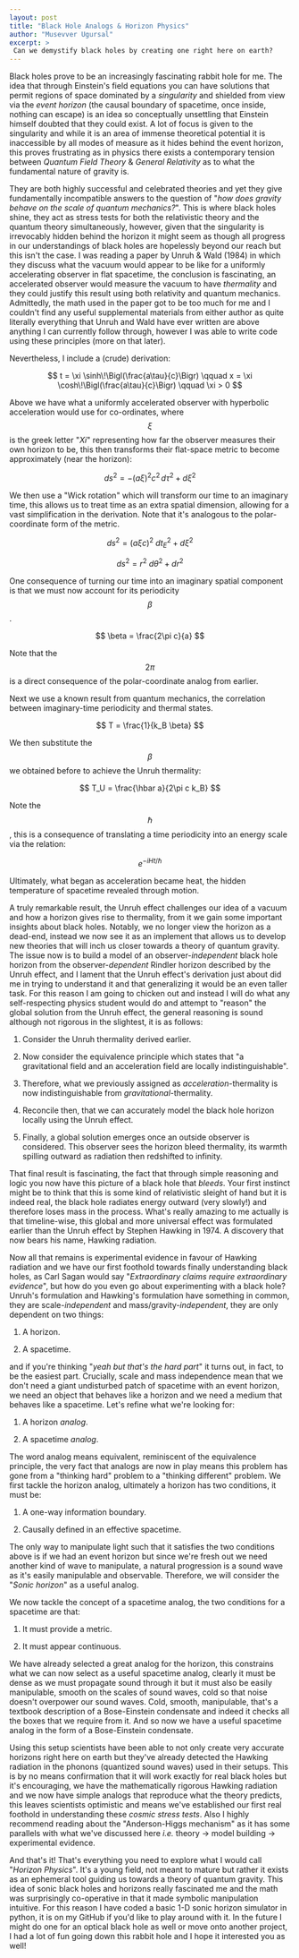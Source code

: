 ```yaml
---
layout: post
title: "Black Hole Analogs & Horizon Physics"
author: "Musevver Ugursal"
excerpt: >
 Can we demystify black holes by creating one right here on earth?
---
```



Black holes prove to be an increasingly fascinating rabbit hole for me. The idea that through Einstein's field equations you can have solutions that permit regions of space dominated by a *singularity* and shielded from view via the *event horizon* (the causal boundary of spacetime, once inside, nothing can escape) is an idea so conceptually unsettling that Einstein himself doubted that they could exist. A lot of focus is given to the singularity and while it is an area of immense theoretical potential it is inaccessible by all modes of measure as it hides behind the event horizon, this proves frustrating as in physics there exists a contemporary tension between *Quantum Field Theory* & *General Relativity* as to what the fundamental nature of gravity is. 


They are both highly successful and celebrated theories and yet they give fundamentally incompatible answers to the question of "*how does gravity behave on the scale of quantum mechanics?*". This is where black holes shine, they act as stress tests for both the relativistic theory and the quantum theory simultaneously, however, given that the singularity is irrevocably hidden behind the horizon it might seem as though all progress in our understandings of black holes are hopelessly beyond our reach but this isn't the case. I was reading a paper by Unruh & Wald (1984) in which they discuss what the vacuum would appear to be like for a uniformly accelerating observer in flat spacetime, the conclusion is fascinating, an accelerated observer would measure the vacuum to have *thermality* and they could justify this result using both relativity and quantum mechanics. Admittedly, the math used in the paper got to be too much for me and I couldn't find any useful supplemental materials from either author as quite literally everything that Unruh and Wald have ever written are above anything I can currently follow through, however I was able to write code using these principles (more on that later).


Nevertheless, I include a (crude) derivation:

$$ t = \xi \sinh\!\Bigl(\frac{a\tau}{c}\Bigr) \qquad x = \xi \cosh\!\Bigl(\frac{a\tau}{c}\Bigr) \qquad \xi > 0 $$

Above we have what a uniformly accelerated observer with hyperbolic acceleration would use for co-ordinates, where $$\xi$$ is the greek letter "*Xi*" representing how far the observer measures their own horizon to be, this then transforms their flat-space metric to become approximately (near the horizon):

$$ ds^2 = - (a\xi)^2 c^2\, d\tau^2 + d\xi^2 $$

We then use a "Wick rotation" which will transform our time to an imaginary time, this allows us to treat time as an extra spatial dimension, allowing for a vast simplification in the derivation. Note that it's analogous to the polar-coordinate form of the metric.

$$ ds^2 = (a\xi c)^2\ dt_E^2 + d\xi^2 $$

$$ ds^2 = r^2\ d\theta^2 + dr^2 $$

One consequence of turning our time into an imaginary spatial component is that we must now account for its periodicity $$\beta$$.

$$ \beta = \frac{2\pi c}{a} $$ 

Note that the $$2\pi$$ is a direct consequence of the polar-coordinate analog from earlier.


Next we use a known result from quantum mechanics, the correlation between imaginary-time periodicity and thermal states.

$$ T = \frac{1}{k_B \beta} $$

We then substitute the $$\beta$$ we obtained before to achieve the Unruh thermality:

$$ T_U = \frac{\hbar a}{2\pi c k_B} $$


Note the $$\hbar$$, this is a consequence of translating a time periodicity into an energy scale via the relation:

$$  e^{-i H t / \hbar} $$

Ultimately, what began as acceleration became heat, the hidden temperature of spacetime revealed through motion.

A truly remarkable result, the Unruh effect challenges our idea of a vacuum and how a horizon gives rise to thermality, from it we gain some important insights about black holes. Notably, we no longer view the horizon as a dead-end, instead we now see it as an implement that allows us to develop new theories that will inch us closer towards a theory of quantum gravity. The issue now is to build a model of an observer-*independent* black hole horizon from the observer-*dependent* Rindler horizon described by the Unruh effect, and I lament that the Unruh effect's derivation just about did me in trying to understand it and that generalizing it would be an even taller task. For this reason I am going to chicken out and instead I will do what any self-respecting physics student would do and attempt to "reason" the global solution from the Unruh effect, the general reasoning is sound although not rigorous in the slightest, it is as follows:

1. Consider the Unruh thermality derived earlier.
 
2. Now consider the equivalence principle which states that "a gravitational field and an acceleration field are locally indistinguishable".
 
3. Therefore, what we previously assigned as *acceleration*-thermality is now indistinguishable from *gravitational*-thermality.

4. Reconcile then, that we can accurately model the black hole horizon locally using the Unruh effect.
  
5. Finally, a global solution emerges once an outside observer is considered. This observer sees the horizon bleed thermality, its warmth spilling outward as radiation then redshifted to infinity.

That final result is fascinating, the fact that through simple reasoning and logic you now have this picture of a black hole that *bleeds*. Your first instinct might be to think that this is some kind of relativistic sleight of hand but it is indeed real, the black hole radiates energy outward (very slowly!) and therefore loses mass in the process. What's really amazing to me actually is that timeline-wise, this global and more universal effect was formulated earlier than the Unruh effect by Stephen Hawking in 1974. A discovery that now bears his name, Hawking radiation.

Now all that remains is experimental evidence in favour of Hawking radiation and we have our first foothold towards finally understanding black holes, as Carl Sagan would say "*Extraordinary claims require extraordinary evidence*", but how do you even go about experimenting with a black hole? Unruh's formulation and Hawking's formulation have something in common, they are scale-*independent* and mass/gravity-*independent*, they are only dependent on two things:

1. A horizon.

2. A spacetime.
   
and if you're thinking "*yeah but that's the hard part*" it turns out, in fact, to be the easiest part. Crucially, scale and mass independence mean that we don't need a giant undisturbed patch of spacetime with an event horizon, we need an object that behaves like a horizon and we need a medium that behaves like a spacetime. Let's refine what we're looking for:

1. A horizon *analog*.
 
2. A spacetime *analog*.

The word analog means equivalent, reminiscent of the equivalence principle, the very fact that analogs are now in play means this problem has gone from a "thinking hard" problem to a "thinking different" problem. We first tackle the horizon analog, ultimately a horizon has two conditions, it must be:

1. A one-way information boundary.
 
2. Causally defined in an effective spacetime.

The only way to manipulate light such that it satisfies the two conditions above is if we had an event horizon but since we're fresh out we need another kind of wave to manipulate, a natural progression is a sound wave as it's easily manipulable and observable. Therefore, we will consider the "*Sonic horizon*" as a useful analog.

We now tackle the concept of a spacetime analog, the two conditions for a spacetime are that:

1. It must provide a metric.
 
2. It must appear continuous.

We have already selected a great analog for the horizon, this constrains what we can now select as a useful spacetime analog, clearly it must be dense as we must propagate sound through it but it must also be easily manipulable, smooth on the scales of sound waves, cold so that noise doesn't overpower our sound waves. Cold, smooth, manipulable, that's a textbook description of a Bose-Einstein condensate and indeed it checks all the boxes that we require from it. And so now we have a useful spacetime analog in the form of a Bose-Einstein condensate.

Using this setup scientists have been able to not only create very accurate horizons right here on earth but they've already detected the Hawking radiation in the phonons (quantized sound waves) used in their setups. This is by no means confirmation that it will work exactly for real black holes but it's encouraging, we have the mathematically rigorous Hawking radiation and we now have simple analogs that reproduce what the theory predicts, this leaves scientists optimistic and means we've established our first real foothold in understanding these *cosmic stress tests*. Also I highly recommend reading about the "Anderson-Higgs mechanism" as it has some parallels with what we've discussed here *i.e.* theory → model building → experimental evidence.

And that's it! That's everything you need to explore what I would call "*Horizon Physics*". It's a young field, not meant to mature but rather it exists as an ephemeral tool guiding us towards a theory of quantum gravity. This idea of sonic black holes and horizons really fascinated me and the math was surprisingly co-operative in that it made symbolic manipulation intuitive. For this reason I have coded a basic 1-D sonic horizon simulator in python, it is on my GitHub if you'd like to play around with it. In the future I might do one for an optical black hole as well or move onto another project, I had a lot of fun going down this rabbit hole and I hope it interested you as well!

<script>
window.MathJax = {
  tex: {
    inlineMath: [['$', '$'], ['\\(', '\\)']],
    displayMath: [['$$', '$$'], ['\\[', '\\]']],
    tags: 'ams'
  },
  options: { skipHtmlTags: ['script','noscript','style','textarea','pre','code'] }
};
</script>
<script id="MathJax-script" async
        src="https://cdn.jsdelivr.net/npm/mathjax@3/es5/tex-chtml.js"></script>
